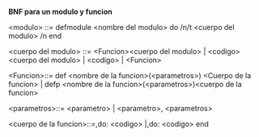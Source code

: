 **BNF para un modulo y funcion**

&lt;modulo&gt; ::= defmodule &lt;nombre del modulo&gt; do /n/t &lt;cuerpo del modulo&gt; /n end

&lt;cuerpo del modulo&gt; ::= &lt;Funcion&gt;&lt;cuerpo del modulo&gt; | &lt;codigo&gt;&lt;cuerpo del modulo&gt; | &lt;codigo&gt; | &lt;Funcion&gt;

&lt;Funcion&gt;::= def &lt;nombre de la funcion&gt;(&lt;parametros&gt;) &lt;Cuerpo de la funcion&gt; | defp &lt;nombre de la funcion&gt;(&lt;parametros&gt;)&lt;cuerpo de la funcion&gt;

&lt;parametros&gt;::= &lt;parametro&gt; | &lt;parametro&gt;, &lt;parametros&gt; 

&lt;cuerpo de la funcion&gt;::=,do: &lt;codigo&gt;  |,do: &lt;codigo&gt; end  



